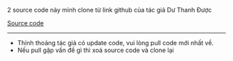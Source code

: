 2 source code này mình clone từ link github của tác giả Dư Thanh Được

[Source code](https://github.com/duocmmo)

---

- Thỉnh thoảng tác giả có update code, vui lòng pull code mới nhất về.
- Nếu pull gặp vấn đề gì thì xoá source code và clone lại
